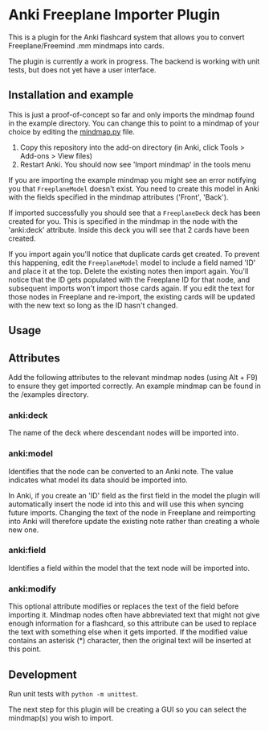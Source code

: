 # Anki Freeplane Importer Plugin

This is a plugin for the Anki flashcard system that allows you to convert Freeplane/Freemind .mm mindmaps into cards.

The plugin is currently a work in progress. The backend is working with unit tests, but does not yet have a user interface.

## Installation and example

This is just a proof-of-concept so far and only imports the mindmap found in the example directory. You can change this to point to a mindmap of your choice by editing the [mindmap.py](mindmap.py) file.

1. Copy this repository into the add-on directory (in Anki, click Tools > Add-ons > View files)
2. Restart Anki. You should now see 'Import mindmap' in the tools menu

If you are importing the example mindmap you might see an error notifying you that `FreeplaneModel` doesn't exist. You need to create this model in Anki with the fields specified in the mindmap attributes ('Front', 'Back').

If imported successfully you should see that a `FreeplaneDeck` deck has been created for you. This is specified in the mindmap in the node with the 'anki:deck' attribute. Inside this deck you will see that 2 cards have been created.

If you import again you'll notice that duplicate cards get created. To prevent this happening, edit the `FreeplaneModel` model to include a field named 'ID' and place it at the top. Delete the existing notes then import again. You'll notice that the ID gets populated with the Freeplane ID for that node, and subsequent imports won't import those cards again. If you edit the text for those nodes in Freeplane and re-import, the existing cards will be updated with the new text so long as the ID hasn't changed.

## Usage

## Attributes

Add the following attributes to the relevant mindmap nodes (using Alt + F9) to ensure they get imported correctly. An example mindmap can be found in the /examples directory.

### anki:deck

The name of the deck where descendant nodes will be imported into.

### anki:model

Identifies that the node can be converted to an Anki note. The value indicates what model its data should be imported into.

In Anki, if you create an 'ID' field as the first field in the model the plugin will automatically insert the node id into this and will use this when syncing future imports. Changing the text of the node in Freeplane and reimporting into Anki will therefore update the existing note rather than creating a whole new one.

### anki:field

Identifies a field within the model that the text node will be imported into.

### anki:modify

This optional attribute modifies or replaces the text of the field before importing it. Mindmap nodes often have abbreviated text that might not give enough information for a flashcard, so this attribute can be used to replace the text with something else when it gets imported. If the modified value contains an asterisk (\*) character, then the original text will be inserted at this point.

## Development

Run unit tests with `python -m unittest`.

The next step for this plugin will be creating a GUI so you can select the mindmap(s) you wish to import.
